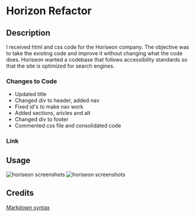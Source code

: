 # Horizon Refactor

## Description

I received html and css code for the Horiseon company.  The objective was to take the existing code and improve it without changing what the code does.  Horiseon wanted a codebase that follows accessibility standards so that the site is optimized for search engines.

### Changes to Code

- Updated title
- Changed div to header, added nav
- Fixed id's to make nav work
- Added sections, aricles and alt
- Changed div to footer
- Commented css file and consolidated code

### Link


## Usage

![horiseon screenshots](images/capture.png)
![horiseon screenshots](images/capture2.png)

## Credits

[Markdown syntax](https://www.youtube.com/watch?v=bpdvNwvEeSE)